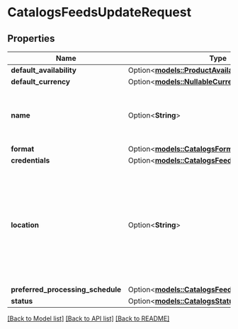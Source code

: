 # CatalogsFeedsUpdateRequest

## Properties

Name | Type | Description | Notes
------------ | ------------- | ------------- | -------------
**default_availability** | Option<[**models::ProductAvailabilityType**](ProductAvailabilityType.md)> |  | [optional]
**default_currency** | Option<[**models::NullableCurrency**](NullableCurrency.md)> |  | [optional]
**name** | Option<**String**> | A human-friendly name associated to a given feed. | [optional]
**format** | Option<[**models::CatalogsFormat**](CatalogsFormat.md)> |  | [optional]
**credentials** | Option<[**models::CatalogsFeedCredentials**](CatalogsFeedCredentials.md)> |  | [optional]
**location** | Option<**String**> | The URL where a feed is available for download. This URL is what Pinterest will use to download a feed for processing. | [optional]
**preferred_processing_schedule** | Option<[**models::CatalogsFeedProcessingSchedule**](CatalogsFeedProcessingSchedule.md)> |  | [optional]
**status** | Option<[**models::CatalogsStatus**](CatalogsStatus.md)> |  | [optional]

[[Back to Model list]](../README.md#documentation-for-models) [[Back to API list]](../README.md#documentation-for-api-endpoints) [[Back to README]](../README.md)


